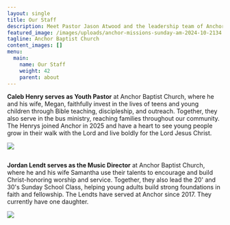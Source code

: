 ```yaml
---
layout: single
title: Our Staff
description: Meet Pastor Jason Atwood and the leadership team of Anchor Baptist Church
featured_image: /images/uploads/anchor-missions-sunday-am-2024-10-2134.jpg
tagline: Anchor Baptist Church
content_images: []
menu:
  main:
    name: Our Staff
    weight: 42
    parent: about
---
```

**Caleb Henry serves as Youth Pastor** at Anchor Baptist Church, where he and his wife, Megan, faithfully invest in the lives of teens and young children through Bible teaching, discipleship, and outreach.  Together, they also serve in the bus ministry, reaching families throughout our community.  The Henrys joined Anchor in 2025 and have a heart to see young people grow in their walk with the Lord and live boldly for the Lord Jesus Christ.

![](/images/uploads/123_1.jpeg)

![]()





**Jordan Lendt serves as the Music Director** at Anchor Baptist Church, where he and his wife Samantha use their talents to encourage and build Christ-honoring worship and service.  Together, they also lead the 20' and 30's Sunday School Class, helping young adults build strong foundations in faith and fellowship.  The Lendts have served at Anchor since 2017.  They currently have one daughter.



![](/images/uploads/8q5a8463.jpg)
